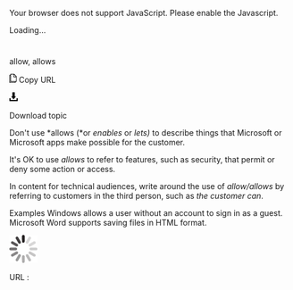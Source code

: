 Your browser does not support JavaScript. Please enable the Javascript.

Loading...

# 

allow, allows

![Copy URL](allow-allows_files/Copy.png)
Copy URL

![Download](allow-allows_files/Download.png)

Download topic

Don't use *allows (*or *enables* or *lets)* to describe things that Microsoft or Microsoft apps make possible for the customer. 

It's OK to use *allows* to refer to features, such as security, that permit or deny some action or access. 

In content for technical audiences, write around the use of *allow/allows* by referring to customers in the third person, such as *the customer can*.

Examples
Windows allows a user without an account to sign in as a guest. 
Microsoft Word supports saving files in HTML format. 

![In progress](allow-allows_files/activity-large.gif)

URL :
